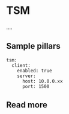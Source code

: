 
# TSM

....

## Sample pillars

    tsm:
      client:
        enabled: true
        server:
          host: 10.0.0.xx
          port: 1500

## Read more
